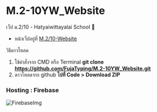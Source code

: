 # M.2-10YW_Website
เว็ป ม.2/10 - Hatyaiwittayalai School 🏫
- หน้าเว็ปอยู่ที่ [M.2/10-Website](https://yorwor64slash10.web.app/)

วิธีดาวโหลด
1. ใช้คำสั่งจาก CMD หรือ Terminal **git clone https://github.com/FujaTyping/M.2-10YW_Website.git**
2. ดาวโหลดจาก github **ไปที่ Code > Download ZIP**

### Hosting : Firebase
![FirebaseImg](https://w3tpoint.com/uploads/4aea8d0b521f93686cc33940342f19ac.png)
